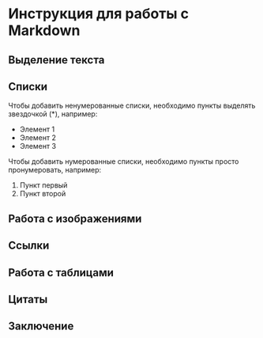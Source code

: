 # Инструкция для работы с Markdown

## Выделение текста

## Списки

Чтобы добавить ненумерованные списки, необходимо пункты выделять звездочкой (*), например:
* Элемент 1
* Элемент 2
* Элемент 3

Чтобы добавить нумерованные списки, необходимо пункты просто пронумеровать, например:
1. Пункт первый
2. Пункт второй

## Работа с изображениями

## Ссылки

## Работа с таблицами

## Цитаты

## Заключение